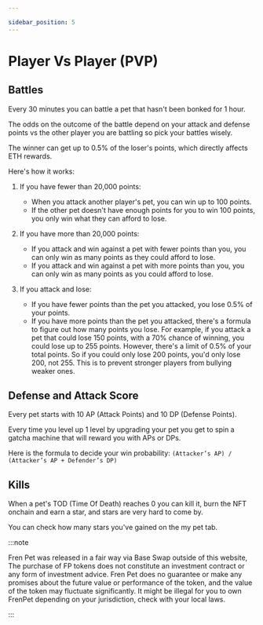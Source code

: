 ```yaml
---

sidebar_position: 5
---
```




# Player Vs Player (PVP)

## Battles

Every 30 minutes you can battle a pet that hasn't been bonked for 1 hour.

The odds on the outcome of the battle depend on your attack and defense points vs the other player you are battling so pick your battles wisely.

The winner can get up to 0.5% of the loser's points, which directly affects ETH rewards.

Here's how it works:

1. If you have fewer than 20,000 points:
   - When you attack another player's pet, you can win up to 100 points.
   - If the other pet doesn't have enough points for you to win 100 points, you only win what they can afford to lose.

2. If you have more than 20,000 points:
   - If you attack and win against a pet with fewer points than you, you can only win as many points as they could afford to lose.
   - If you attack and win against a pet with more points than you, you can only win as many points as you could afford to lose.

3. If you attack and lose:
   - If you have fewer points than the pet you attacked, you lose 0.5% of your points.
   - If you have more points than the pet you attacked, there's a formula to figure out how many points you lose. For example, if you attack a pet that could lose 150 points, with a 70% chance of winning, you could lose up to 255 points. However, there's a limit of 0.5% of your total points. So if you could only lose 200 points, you'd only lose 200, not 255. This is to prevent stronger players from bullying weaker ones.


## Defense and Attack Score

Every pet starts with 10 AP (Attack Points) and 10 DP (Defense Points).

Every time you level up 1 level by upgrading your pet you get to spin a gatcha machine that will reward you with APs or DPs.

Here is the formula to decide your win probability: `(Attacker’s AP) / (Attacker’s AP + Defender’s DP)`

## Kills

When a pet's TOD (Time Of Death) reaches 0 you can kill it, burn the NFT onchain and earn a star, and stars are very hard to come by.

You can check how many stars you've gained on the my pet tab.

:::note

Fren Pet was released in a fair way via Base Swap outside of this website, The purchase of FP tokens does not constitute an investment contract or any form of investment advice. Fren Pet does no guarantee or make any promises about the future value or performance of the token, and the value of the token may fluctuate significantly. It might be illegal for you to own FrenPet depending on your jurisdiction, check with your local laws.

:::
